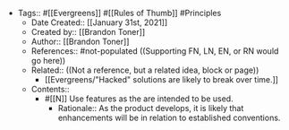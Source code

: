 - Tags:: #[[Evergreens]] #[[Rules of Thumb]] #Principles
    - Date Created:: [[January 31st, 2021]]
    - Created by:: [[Brandon Toner]]
    - Author:: [[Brandon Toner]]
    - References:: #not-populated ((Supporting FN, LN, EN, or RN would go here))
    - Related::  ((Not a reference, but a related idea, block or page))
        - [[Evergreens/"Hacked" solutions are likely to break over time.]]
    - Contents::
        - #[[N]] Use features as the are intended to be used.
            - Rationale:: As the product develops, it is likely that enhancements will be in relation to established conventions.
